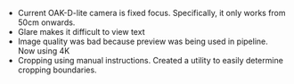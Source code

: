 - Current OAK-D-lite camera is fixed focus. Specifically, it only works from 50cm onwards. 
- Glare makes it difficult to view text
- Image quality was bad because preview was being used in pipeline. Now using 4K
- Cropping using manual instructions. Created a utility to easily determine cropping boundaries.